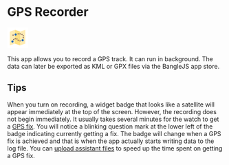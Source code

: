 # GPS Recorder

![icon](app.png)

This app allows you to record a GPS track. It can run in background. The data can later be exported as KML or GPX files via the BangleJS app store.

## Tips

When you turn on recording, a widget badge that looks like a satellite will appear immediately at the top of the screen. However, the recording does not begin immediately. It usually takes several minutes for the watch to get a [GPS fix](https://en.wikipedia.org/wiki/Time_to_first_fix). You will notice a blinking question mark at the lower left of the badge indicating currently getting a fix. The badge will change when a GPS fix is achieved and that is when the app actually starts writing data to the log file. You can [upload assistant files](https://banglejs.com/apps/#assisted%20gps%20update) to speed up the time spent on getting a GPS fix.

